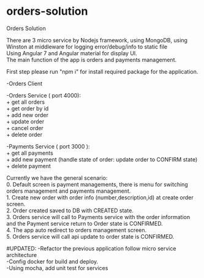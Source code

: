 # orders-solution
Orders Solution 

There are 3 micro service by Nodejs framework, using MongoDB, using Winston at middleware for logging error/debug/info to static file<br/>
Using Angular 7 and Angular material for display UI. <br/>
The main function of the app is orders and payments management.<br/>

First step please run "npm i" for install required package for the application.<br/>

-Orders Client <br/>

-Orders Service ( port 4000): <br/>
    + get all orders <br/>
    + get order by id <br/>
    + add new order <br/>
    + update order <br/>
    + cancel order <br/>
    + delete order <br/>

-Payments Service ( port 3000 ): <br/>
    + get all payments <br/>
    + add new payment (handle state of order: update order to CONFIRM state) <br/>
    + delete payment <br/>

Currently we have the general scenario:  <br/>
    0. Default screen is payment managements, there is menu for switching orders management and payments management. <br/>
    1. Create new order with order info (number,description,id) at create order screen. <br/>
    2. Order created saved to DB with CREATED state.<br/>
    3. Orders service will call to Payments service with the order information and the Payment service return to Order state is CONFIRMED.<br/>
    4. The app auto redirect to orders management screen.<br/>
    5. Orders service will call api update to order state is CONFIRMED.<br/>
    
   
  #UPDATED:
  -Refactor the previous application follow micro service architecture <br/>
  -Config docker for build and deploy. <br/>
  -Using mocha, add unit test for services <br/>
